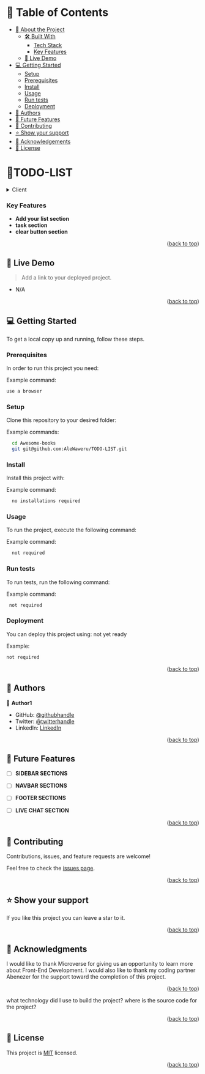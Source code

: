 <a name="readme-top"></a>

<!-- TABLE OF CONTENTS -->

# 📗 Table of Contents

- [📖 About the Project](#about-project)
  - [🛠 Built With](#built-with)
    - [Tech Stack](#tech-stack)
    - [Key Features](#key-features)
  - [🚀 Live Demo](#live-demo)
- [💻 Getting Started](#getting-started)
  - [Setup](#setup)
  - [Prerequisites](#prerequisites)
  - [Install](#install)
  - [Usage](#usage)
  - [Run tests](#run-tests)
  - [Deployment](#triangular_flag_on_post-deployment)
- [👥 Authors](#authors)
- [🔭 Future Features](#future-features)
- [🤝 Contributing](#contributing)
- [⭐️ Show your support](#support)
- [🙏 Acknowledgements](#acknowledgements)
- [📝 License](#license)

<!-- PROJECT DESCRIPTION -->

# 📖<a>TODO-LIST</a>


<details>
  <summary>Client</summary>
  <ul>
    <li>HTML</li>
    <li>CSS</li>
<li>JavaScript</li>
  </ul>
</details>



<!-- Features -->

### Key Features <a name="key-features"></a>



- **Add your list section**
- **task section**
- **clear button section**




<p align="right">(<a href="#readme-top">back to top</a>)</p>

<!-- LIVE DEMO -->

## 🚀 Live Demo <a name="live-demo"></a>

> Add a link to your deployed project.

- N/A

<p align="right">(<a href="#readme-top">back to top</a>)</p>

<!-- GETTING STARTED -->

## 💻 Getting Started <a name="getting-started"></a>



To get a local copy up and running, follow these steps.

### Prerequisites

In order to run this project you need:


Example command:

```sh
use a browser
```
 

### Setup

Clone this repository to your desired folder:


Example commands:

```sh
  cd Awesome-books
  git git@github.com:AleWaweru/TODO-LIST.git

```


### Install

Install this project with:


Example command:

```sh
  no installations required
```


### Usage

To run the project, execute the following command:


Example command:

```sh
  not required
```


### Run tests

To run tests, run the following command:


Example command:

```sh
 not required
```


### Deployment

You can deploy this project using:
not yet ready

Example:

```sh
not required

```


<p align="right">(<a href="#readme-top">back to top</a>)</p>

<!-- AUTHORS -->

## 👥 Authors <a name="authors"></a>



👤 **Author1**

- GitHub: [@githubhandle](https://github.com/AleWaweru/My-Portfolio)
- Twitter: [@twitterhandle](https://twitter.com/ngashalex)
- LinkedIn: [LinkedIn](https://www.linkedin.com/in/alex-waweru-2b2701180/)

<p align="right">(<a href="#readme-top">back to top</a>)</p>


<!-- FUTURE FEATURES -->

## 🔭 Future Features <a name="future-features"></a>

- [ ] **SIDEBAR SECTIONS**
- [ ] **NAVBAR SECTIONS**
- [ ] **FOOTER SECTIONS**
- [ ] **LIVE CHAT SECTION**


<p align="right">(<a href="#readme-top">back to top</a>)</p>

<!-- CONTRIBUTING -->

## 🤝 Contributing <a name="contributing"></a>

Contributions, issues, and feature requests are welcome!

Feel free to check the [issues page](../../issues/).

<p align="right">(<a href="#readme-top">back to top</a>)</p>

<!-- SUPPORT -->

## ⭐️ Show your support <a name="support"></a>

If you like this project you can leave a star to it.

<p align="right">(<a href="#readme-top">back to top</a>)</p>

<!-- ACKNOWLEDGEMENTS -->

## 🙏 Acknowledgments <a name="acknowledgements"></a>

I would like to thank Microverse for giving us an opportunity to learn more about Front-End Development.
I would also like to thank my coding partner Abenezer for the support toward the completion of this project.

<p align="right">(<a href="#readme-top">back to top</a>)</p>


 what technology did I use to build the project?
 where is the source code for the project?


<p align="right">(<a href="#readme-top">back to top</a>)</p>

<!-- LICENSE -->

## 📝 License <a name="license"></a>

This project is [MIT](./LICENSE) licensed.



<p align="right">(<a href="#readme-top">back to top</a>)</p>
